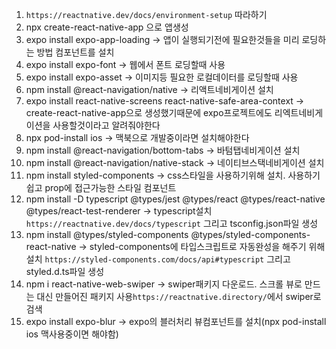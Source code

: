 1. `https://reactnative.dev/docs/environment-setup` 따라하기
2. npx create-react-native-app 으로 앱생성
3. expo install expo-app-loading -> 앱이 실행되기전에 필요한것들을 미리 로딩하는 방법 <AppLoading>컴포넌트를 설치
4. expo install expo-font -> 웹에서 폰트 로딩할때 사용
5. expo install expo-asset -> 이미지등 필요한 로컬데이터를 로딩할때 사용
6. npm install @react-navigation/native -> 리액트네비게이션 설치
7. expo install react-native-screens react-native-safe-area-context -> create-react-native-app으로 생성했기때문에 expo프로젝트에도 리엑트네비게이션을 사용할것이라고 알려줘야한다
8. npx pod-install ios -> 맥북으로 개발중이라면 설치해야한다
9. npm install @react-navigation/bottom-tabs -> 바텀탭네비게이션 설치
10. npm install @react-navigation/native-stack -> 네이티브스택네비게이션 설치
11. npm install styled-components -> css스타일을 사용하기위해 설치. 사용하기 쉽고 prop에 접근가능한 스타일 컴포넌트
12. npm install -D typescript @types/jest @types/react @types/react-native @types/react-test-renderer -> typescript설치 `https://reactnative.dev/docs/typescript` 그리고 tsconfig.json파일 생성
13. npm install @types/styled-components @types/styled-components-react-native -> styled-components에 타입스크립트로 자동완성을 해주기 위해 설치 `https://styled-components.com/docs/api#typescript` 그리고 styled.d.ts파일 생성
14. npm i react-native-web-swiper -> swiper패키지 다운로드. 스크롤 뷰로 만드는 대신 만들어진 패키지 사용`https://reactnative.directory/`에서 swiper로 검색
15. expo install expo-blur -> expo의 블러처리 뷰컴포넌트를 설치(npx pod-install ios 맥사용중이면 해야함)
